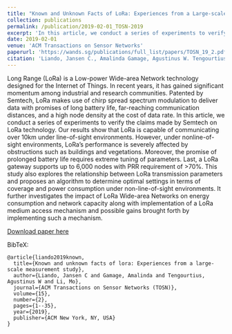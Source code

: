 ```yaml
---
title: "Known and Unknown Facts of LoRa: Experiences from a Large-scale Measurement Study"
collection: publications
permalink: /publication/2019-02-01_TOSN-2019
excerpt: 'In this article, we conduct a series of experiments to verify the claims made by Semtech on LoRa technology'
date: 2019-02-01
venue: 'ACM Transactions on Sensor Networks'
paperurl: 'https://wands.sg/publications/full_list/papers/TOSN_19_2.pdf'
citation: 'Liando, Jansen C., Amalinda Gamage, Agustinus W. Tengourtius, and Mo Li. &quot;Known and unknown facts of lora: Experiences from a large-scale measurement study.&quot; <i>ACM Transactions on Sensor Networks (TOSN)</i> 15, no. 2 (2019): 1-35.'
---
```


Long Range (LoRa) is a Low-power Wide-area Network technology designed for the Internet of Things. In recent years, it has gained significant momentum among industrial and research communities. Patented by Semtech, LoRa makes use of chirp spread spectrum modulation to deliver data with promises of long battery life, far-reaching communication distances, and a high node density at the cost of data rate. In this article, we conduct a series of experiments to verify the claims made by Semtech on LoRa technology. Our results show that LoRa is capable of communicating over 10km under line-of-sight environments. However, under nonline-of-sight environments, LoRa’s performance is severely affected by obstructions such as buildings and vegetations. Moreover, the promise of prolonged battery life requires extreme tuning of parameters. Last, a LoRa gateway supports up to 6,000 nodes with PRR requirement of >70%. This study also explores the relationship between LoRa transmission parameters and proposes an algorithm to determine optimal settings in terms of coverage and power consumption under non-line-of-sight environments. It further investigates the impact of LoRa Wide-area Networks on energy consumption and network capacity along with implementation of a LoRa medium access mechanism and possible gains brought forth by implementing such a mechanism.

[Download paper here](https://wands.sg/publications/full_list/papers/TOSN_19_2.pdf)

BibTeX:
```
@article{liando2019known,
  title={Known and unknown facts of lora: Experiences from a large-scale measurement study},
  author={Liando, Jansen C and Gamage, Amalinda and Tengourtius, Agustinus W and Li, Mo},
  journal={ACM Transactions on Sensor Networks (TOSN)},
  volume={15},
  number={2},
  pages={1--35},
  year={2019},
  publisher={ACM New York, NY, USA}
}
```
